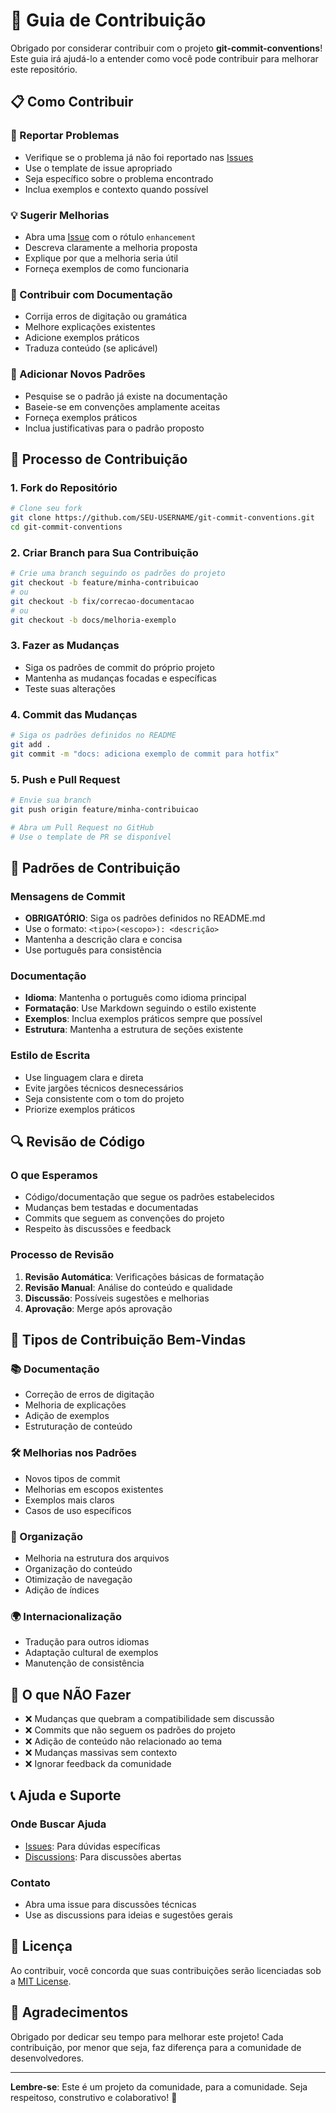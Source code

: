 # 🤝 Guia de Contribuição

Obrigado por considerar contribuir com o projeto **git-commit-conventions**! Este guia irá ajudá-lo a entender como você pode contribuir para melhorar este repositório.

## 📋 Como Contribuir

### 🐛 Reportar Problemas
- Verifique se o problema já não foi reportado nas [Issues](https://github.com/ClaudioMatheusDev/git-commit-conventions/issues)
- Use o template de issue apropriado
- Seja específico sobre o problema encontrado
- Inclua exemplos e contexto quando possível

### 💡 Sugerir Melhorias
- Abra uma [Issue](https://github.com/ClaudioMatheusDev/git-commit-conventions/issues) com o rótulo `enhancement`
- Descreva claramente a melhoria proposta
- Explique por que a melhoria seria útil
- Forneça exemplos de como funcionaria

### 📝 Contribuir com Documentação
- Corrija erros de digitação ou gramática
- Melhore explicações existentes
- Adicione exemplos práticos
- Traduza conteúdo (se aplicável)

### 🎯 Adicionar Novos Padrões
- Pesquise se o padrão já existe na documentação
- Baseie-se em convenções amplamente aceitas
- Forneça exemplos práticos
- Inclua justificativas para o padrão proposto

## 🚀 Processo de Contribuição

### 1. Fork do Repositório
```bash
# Clone seu fork
git clone https://github.com/SEU-USERNAME/git-commit-conventions.git
cd git-commit-conventions
```

### 2. Criar Branch para Sua Contribuição
```bash
# Crie uma branch seguindo os padrões do projeto
git checkout -b feature/minha-contribuicao
# ou
git checkout -b fix/correcao-documentacao
# ou
git checkout -b docs/melhoria-exemplo
```

### 3. Fazer as Mudanças
- Siga os padrões de commit do próprio projeto
- Mantenha as mudanças focadas e específicas
- Teste suas alterações

### 4. Commit das Mudanças
```bash
# Siga os padrões definidos no README
git add .
git commit -m "docs: adiciona exemplo de commit para hotfix"
```

### 5. Push e Pull Request
```bash
# Envie sua branch
git push origin feature/minha-contribuicao

# Abra um Pull Request no GitHub
# Use o template de PR se disponível
```

## 📏 Padrões de Contribuição

### Mensagens de Commit
- **OBRIGATÓRIO**: Siga os padrões definidos no README.md
- Use o formato: `<tipo>(<escopo>): <descrição>`
- Mantenha a descrição clara e concisa
- Use português para consistência

### Documentação
- **Idioma**: Mantenha o português como idioma principal
- **Formatação**: Use Markdown seguindo o estilo existente
- **Exemplos**: Inclua exemplos práticos sempre que possível
- **Estrutura**: Mantenha a estrutura de seções existente

### Estilo de Escrita
- Use linguagem clara e direta
- Evite jargões técnicos desnecessários
- Seja consistente com o tom do projeto
- Priorize exemplos práticos

## 🔍 Revisão de Código

### O que Esperamos
- Código/documentação que segue os padrões estabelecidos
- Mudanças bem testadas e documentadas
- Commits que seguem as convenções do projeto
- Respeito às discussões e feedback

### Processo de Revisão
1. **Revisão Automática**: Verificações básicas de formatação
2. **Revisão Manual**: Análise do conteúdo e qualidade
3. **Discussão**: Possíveis sugestões e melhorias
4. **Aprovação**: Merge após aprovação

## 🎯 Tipos de Contribuição Bem-Vindas

### 📚 Documentação
- Correção de erros de digitação
- Melhoria de explicações
- Adição de exemplos
- Estruturação de conteúdo

### 🛠️ Melhorias nos Padrões
- Novos tipos de commit
- Melhorias em escopos existentes
- Exemplos mais claros
- Casos de uso específicos

### 🎨 Organização
- Melhoria na estrutura dos arquivos
- Organização do conteúdo
- Otimização de navegação
- Adição de índices

### 🌍 Internacionalização
- Tradução para outros idiomas
- Adaptação cultural de exemplos
- Manutenção de consistência

## 🚫 O que NÃO Fazer

- ❌ Mudanças que quebram a compatibilidade sem discussão
- ❌ Commits que não seguem os padrões do projeto
- ❌ Adição de conteúdo não relacionado ao tema
- ❌ Mudanças massivas sem contexto
- ❌ Ignorar feedback da comunidade

## 📞 Ajuda e Suporte

### Onde Buscar Ajuda
- [Issues](https://github.com/ClaudioMatheusDev/git-commit-conventions/issues): Para dúvidas específicas
- [Discussions](https://github.com/ClaudioMatheusDev/git-commit-conventions/discussions): Para discussões abertas

### Contato
- Abra uma issue para discussões técnicas
- Use as discussions para ideias e sugestões gerais

## 📝 Licença

Ao contribuir, você concorda que suas contribuições serão licenciadas sob a [MIT License](LICENSE).

## 🙏 Agradecimentos

Obrigado por dedicar seu tempo para melhorar este projeto! Cada contribuição, por menor que seja, faz diferença para a comunidade de desenvolvedores.

---

**Lembre-se**: Este é um projeto da comunidade, para a comunidade. Seja respeitoso, construtivo e colaborativo! 🚀